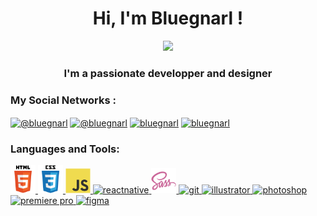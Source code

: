 <h1 align="center">Hi, I'm Bluegnarl !</h1>
<div align="center"><img height="250" src="https://i.imgur.com/WRka0Wu.png"></img></div>
<h3 align="center">I'm a passionate developper and designer</h3>

<h3 align="left">My Social Networks :</h3>
<p align="left">
<a href="https://www.youtube.com/@Bluegnarl" target="blank"><img align="center" src="https://www.iconpacks.net/icons/2/free-youtube-logo-icon-2431-thumb.png" alt="@bluegnarl" height="35" width="35" /></a>
<a href="https://www.twitch.tv/bluegnarl" target="blank"><img align="center" src="https://cdn-icons-png.flaticon.com/512/5968/5968819.png" alt="@bluegnarl" height="30" width="30" /></a>
<a href="https://instagram.com/bluegnarl" target="blank"><img align="center" src="https://raw.githubusercontent.com/rahuldkjain/github-profile-readme-generator/master/src/images/icons/Social/instagram.svg" alt="bluegnarl" height="30" width="30" /></a>
<a href="https://twitter.com/bluegnarl" target="blank"><img align="center" src="https://raw.githubusercontent.com/rahuldkjain/github-profile-readme-generator/master/src/images/icons/Social/twitter.svg" alt="bluegnarl" height="30" width="30" /></a>

</p>

<h3 align="left">Languages and Tools:</h3>
<p align="left">  <a href="https://www.w3.org/html/" target="_blank" rel="noreferrer"> <img src="https://raw.githubusercontent.com/devicons/devicon/master/icons/html5/html5-original-wordmark.svg" alt="html5" width="40" height="45"/> </a><a href="https://www.w3schools.com/css/" target="_blank" rel="noreferrer"> <img src="https://raw.githubusercontent.com/devicons/devicon/master/icons/css3/css3-original-wordmark.svg" alt="css3" width="40" height="45"/> </a> 
  <a href="https://developer.mozilla.org/en-US/docs/Web/JavaScript" target="_blank" rel="noreferrer"> <img src="https://raw.githubusercontent.com/devicons/devicon/master/icons/javascript/javascript-original.svg" alt="javascript" width="40" height="40"/> </a>
  <a href="https://reactnative.dev/" target="_blank" rel="noreferrer"> <img src="https://reactnative.dev/img/header_logo.svg" alt="reactnative" width="40" height="40"/> </a> <a href="https://sass-lang.com" target="_blank" rel="noreferrer"> <img src="https://raw.githubusercontent.com/devicons/devicon/master/icons/sass/sass-original.svg" alt="sass" width="40" height="40"/> </a> <a href="https://git-scm.com/" target="_blank" rel="noreferrer"> <img src="https://www.vectorlogo.zone/logos/git-scm/git-scm-icon.svg" alt="git" width="40" height="40"/> </a> <a href="https://www.adobe.com/in/products/illustrator.html" target="_blank" rel="noreferrer"> <img src="https://www.adobe.com/content/dam/cc/icons/illustrator.svg" alt="illustrator" width="40" height="40"/> </a> <a href="https://www.photoshop.com/en" target="_blank" rel="noreferrer"> <img src="https://www.adobe.com/content/dam/acom/one-console/icons_rebrand/ps_appicon.svg" alt="photoshop" width="40" height="40"/> </a> <a href="https://www.adobe.com/products/premiere.html" target="_blank" rel="noreferrer"> <img src="https://www.adobe.com/content/dam/acom/one-console/icons_rebrand/pr_appicon.svg" alt="premiere pro" width="40" height="40"/> </a><a href="https://www.figma.com/" target="_blank" rel="noreferrer"> <img src="https://www.vectorlogo.zone/logos/figma/figma-icon.svg" alt="figma" width="40" height="40"/> </a>
</p>

